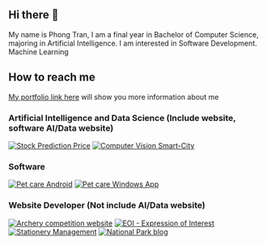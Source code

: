 ## Hi there 👋
My name is Phong Tran, I am a final year in Bachelor of Computer Science, majoring in Artificial Intelligence. I am interested in Software Development. Machine Learning

## How to reach me
[My portfolio link here](https://phonghaitran.com) will show you more information about me

### Artificial Intelligence and Data Science (Include website, software AI/Data website)
[![Stock Prediction Price](https://github-readme-stats.vercel.app/api/pin/?username=Phonginhere&repo=stock_prediction_price&show_owner=True)](https://github.com/Phonginhere/stock_prediction_price)
[![Computer Vision Smart-City](https://github-readme-stats.vercel.app/api/pin/?username=Phonginhere&repo=cos40007-team&show_owner=True)](https://github.com/Phonginhere/cos40007-team)

### Software
[![Pet care Android](https://github-readme-stats.vercel.app/api/pin/?username=Phonginhere&repo=projectPetCare&show_owner=True)](https://github.com/Phonginhere/projectPetCare)
[![Pet care Windows App](https://github-readme-stats.vercel.app/api/pin/?username=Phonginhere&repo=Java_Project_2_Pet_Care_Desktop&show_owner=True)](https://github.com/Phonginhere/Java_Project_2_Pet_Care_Desktop)

### Website Developer (Not include AI/Data website)
[![Archery competition website](https://github-readme-stats.vercel.app/api/pin/?username=Phonginhere&repo=cos20031&show_owner=True)](https://github.com/Phonginhere/cos20031)
[![EOI - Expression of Interest](https://github-readme-stats.vercel.app/api/pin/?username=Phonginhere&repo=assgn2-citp&show_owner=True)](https://github.com/Phonginhere/assgn2-citp)
[![Stationery Management](https://github-readme-stats.vercel.app/api/pin/?username=Phonginhere&repo=Stationery-Web-ENG&show_owner=True)](https://github.com/Phonginhere/Stationery-Web-ENG)
[![National Park blog](https://github-readme-stats.vercel.app/api/pin/?username=Phonginhere&repo=National-Park-web-Vietnamese-Version&show_owner=True)](https://github.com/Phonginhere/National-Park-web-Vietnamese-Version)

<!--
**Phonginhere/Phonginhere** is a ✨ _special_ ✨ repository because its `README.md` (this file) appears on your GitHub profile.

Here are some ideas to get you started:

- 🔭 I’m currently working on ...
- 🌱 I’m currently learning ...
- 👯 I’m looking to collaborate on ...
- 🤔 I’m looking for help with ...
- 💬 Ask me about ...
- 📫 How to reach me: ...
- 😄 Pronouns: ...
- ⚡ Fun fact: ...
-->
